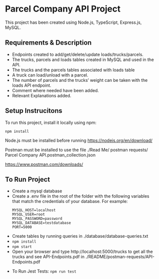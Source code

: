 # Parcel Company API Project

This project has been created using Node.js, TypeScript, Express.js, MySQL.

## Requirements & Description

- Endpoints created to add/get/delete/update loads/trucks/parcels.
- The trucks, parcels and loads tables created in MySQL and used in the API.
- The trucks and the parcels tables associated with loads table
- A truck can load/unload with a parcel.
- The number of parcels and the trucks’ weight can be taken with the loads API endpoint.
- Comment where needed have been added.
- Relevant Explanations added.

## Setup Instrucitons

To run this project, install it locally using npm:

`npm install`

Node.js must be installed before running
https://nodejs.org/en/download/

Postman must be installed to use the file ./Read Me/ postman requests/ Parcel Company API.postman_collection.json

https://www.postman.com/downloads/

## To Run Project

- Create a mysql database
- Create a .env file in the root of the folder with the following variables that match the credentials of your database. For example:
  ```
  MYSQL_HOST=localhost
  MYSQL_USER=root
  MYSQL_PASSWORD=password
  MYSQL_DATABASE=testdatabase
  PORT=5000
  ```
- Create tables by running queries in ./database/database-queries.txt
- `npm install`
- `npm start`
- Open your browser and type http://localhost:5000/trucks to get all the trucks and see API-Endpoints.pdf in ./README/postman-requests/API-Endpoints.pdf

* To Run Jest Tests: `npm run test`
